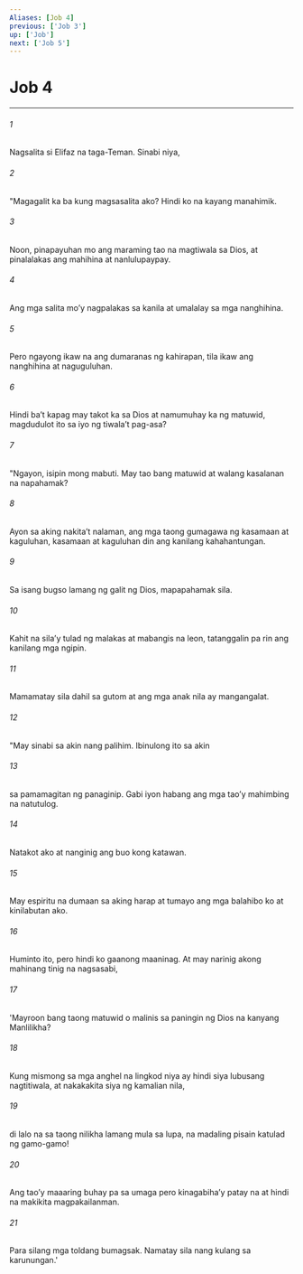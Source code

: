 ```yaml
---
Aliases: [Job 4]
previous: ['Job 3']
up: ['Job']
next: ['Job 5']
---
```

# Job 4

***

###### 1
Nagsalita si Elifaz na taga-Teman. Sinabi niya, 

###### 2
"Magagalit ka ba kung magsasalita ako? Hindi ko na kayang manahimik. 

###### 3
Noon, pinapayuhan mo ang maraming tao na magtiwala sa Dios, at pinalalakas ang mahihina at nanlulupaypay. 

###### 4
Ang mga salita moʼy nagpalakas sa kanila at umalalay sa mga nanghihina. 

###### 5
Pero ngayong ikaw na ang dumaranas ng kahirapan, tila ikaw ang nanghihina at naguguluhan. 

###### 6
Hindi baʼt kapag may takot ka sa Dios at namumuhay ka ng matuwid, magdudulot ito sa iyo ng tiwalaʼt pag-asa? 

###### 7
"Ngayon, isipin mong mabuti. May tao bang matuwid at walang kasalanan na napahamak? 

###### 8
Ayon sa aking nakitaʼt nalaman, ang mga taong gumagawa ng kasamaan at kaguluhan, kasamaan at kaguluhan din ang kanilang kahahantungan. 

###### 9
Sa isang bugso lamang ng galit ng Dios, mapapahamak sila. 

###### 10
Kahit na silaʼy tulad ng malakas at mabangis na leon, tatanggalin pa rin ang kanilang mga ngipin. 

###### 11
Mamamatay sila dahil sa gutom at ang mga anak nila ay mangangalat. 

###### 12
"May sinabi sa akin nang palihim. Ibinulong ito sa akin 

###### 13
sa pamamagitan ng panaginip. Gabi iyon habang ang mga taoʼy mahimbing na natutulog. 

###### 14
Natakot ako at nanginig ang buo kong katawan. 

###### 15
May espiritu na dumaan sa aking harap at tumayo ang mga balahibo ko at kinilabutan ako. 

###### 16
Huminto ito, pero hindi ko gaanong maaninag. At may narinig akong mahinang tinig na nagsasabi, 

###### 17
'Mayroon bang taong matuwid o malinis sa paningin ng Dios na kanyang Manlilikha? 

###### 18
Kung mismong sa mga anghel na lingkod niya ay hindi siya lubusang nagtitiwala, at nakakakita siya ng kamalian nila, 

###### 19
di lalo na sa taong nilikha lamang mula sa lupa, na madaling pisain katulad ng gamo-gamo! 

###### 20
Ang taoʼy maaaring buhay pa sa umaga pero kinagabihaʼy patay na at hindi na makikita magpakailanman. 

###### 21
Para silang mga toldang bumagsak. Namatay sila nang kulang sa karunungan.'
